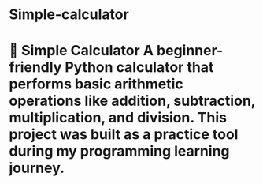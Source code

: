# Simple-calculator
# 🧮 Simple Calculator  A beginner-friendly Python calculator that performs **basic arithmetic operations** like addition, subtraction, multiplication, and division. This project was built as a practice tool during my programming learning journey.   
